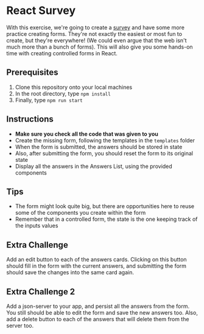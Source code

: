 # React Survey

With this exercise, we're going to create a [survey](./images/duck-survey.gif) and have some more practice creating forms. They're not exactly the easiest or most fun to create, but they're everywhere! (We could even argue that the web isn't much more than a bunch of forms). This will also give you some hands-on time with creating controlled forms in React.

## Prerequisites

1. Clone this repository onto your local machines
2. In the root directory, type `npm install`
3. Finally, type `npm run start`

## Instructions

- **Make sure you check all the code that was given to you**
- Create the missing form, following the templates in the `templates` folder
- When the form is submitted, the answers should be stored in state
- Also, after submitting the form, you should reset the form to its original state
- Display all the answers in the Answers List, using the provided components

## Tips

- The form might look quite big, but there are opportunities here to reuse some of the components you create within the form
- Remember that in a controlled form, the state is the one keeping track of the inputs values

## Extra Challenge

Add an edit button to each of the answers cards. Clicking on this button should fill in the form with the current answers, and submitting the form should save the changes into the same card again.

## Extra Challenge 2

Add a json-server to your app, and persist all the answers from the form. You still should be able to edit the form and save the new answers too. Also, add a delete button to each of the answers that will delete them from the server too.
